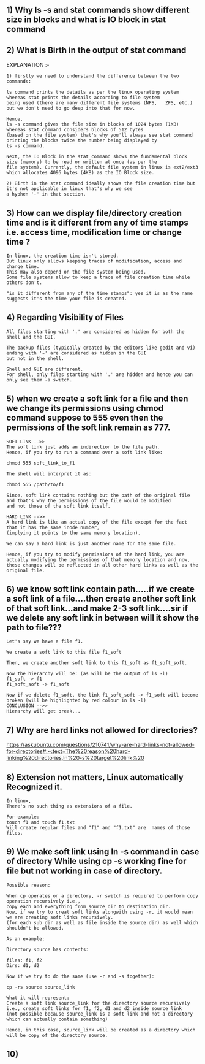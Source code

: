 ## 1) Why ls -s and stat commands show different size in blocks and what is IO block in stat command

## 2) What is Birth in the output of stat command

EXPLANATION :-

    1) firstly we need to understand the difference between the two commands:

    ls command prints the details as per the linux operating system whereas stat prints the details according to file system 
    being used (there are many different file systems (NFS,   ZFS, etc.) but we don't need to go deep into that for now.

    Hence,
    ls -s command gives the file size in blocks of 1024 bytes (1KB) whereas stat command considers blocks of 512 bytes 
    (based on the file system) that's why you'll always see stat command printing the blocks twice the number being displayed by 
    ls -s command.

    Next, the IO Block in the stat command shows the fundamental block size (memory) to be read or written at once (as per the
    file system). Currently, the default file system in linux is ext2/ext3 which allocates 4096 bytes (4KB) as the IO Block size.

    2) Birth in the stat command ideally shows the file creation time but it's not applicable in linux that's why we see 
    a hyphen '-' in that section.
    
## 3) How can we display file/directory creation time and is it different from any of time stamps i.e. access time, modification time or change time ?

    In linux, the creation time isn't stored.
    But linux only allows keeping traces of modification, access and change time.
    This may also depend on the file system being used.
    Some file systems allow to keep a trace of file creation time while others don't.

    "is it different from any of the time stamps": yes it is as the name suggests it's the time your file is created.

## 4) Regarding Visibility of Files

    All files starting with '.' are considered as hidden for both the shell and the GUI.
    
    The backup files (typically created by the editors like gedit and vi) ending with '~' are considered as hidden in the GUI 
    but not in the shell.
    
    Shell and GUI are different.
    For shell, only files starting with '.' are hidden and hence you can only see them -a switch.
    
## 5) when we create a soft link for a file and then we change its permissions using chmod command suppose to 555 even then the permissions of the soft link remain as 777.

    SOFT LINK -->>
    The soft link just adds an indirection to the file path.
    Hence, if you try to run a command over a soft link like:

    chmod 555 soft_link_to_f1

    The shell will interpret it as:

    chmod 555 /path/to/f1

    Since, soft link contains nothing but the path of the original file and that's why the permissions of the file would be modified 
    and not those of the soft link itself.
    
    HARD LINK -->>
    A hard link is like an actual copy of the file except for the fact that it has the same inode number,
    (implying it points to the same memory location).

    We can say a hard link is just another name for the same file.

    Hence, if you try to modify permissions of the hard link, you are actually modifying the permissions of that memory location and now, 
    these changes will be reflected in all other hard links as well as the original file.
   
## 6) we know soft link contain path.....if we create a soft link of a file....then create another soft link of that soft link...and make 2-3 soft link....sir if we delete any soft link in between will it show the path to file???
    
    Let's say we have a file f1.

    We create a soft link to this file f1_soft

    Then, we create another soft link to this f1_soft as f1_soft_soft.

    Now the hierarchy will be: (as will be the output of ls -l)
    f1_soft -> f1
    f1_soft_soft -> f1_soft

    Now if we delete f1_soft, the link f1_soft_soft -> f1_soft will become broken (will be highlighted by red colour in ls -l)   
    CONCLUSION -->>
    Hierarchy will get break...
    
## 7) Why are hard links not allowed for directories?

https://askubuntu.com/questions/210741/why-are-hard-links-not-allowed-for-directories#:~:text=The%20reason%20hard-linking%20directories,ln%20-s%20target%20link%20

## 8) Extension not matters, Linux automatically Recognized it.
    In linux,
    There's no such thing as extensions of a file.

    For example:
    touch f1 and touch f1.txt
    Will create regular files and "f1" and "f1.txt" are  names of those files.

## 9) We make soft link using ln -s command in case of directory While using cp -s working fine for file but not working in case of directory.

    Possible reason:

    When cp operates on a directory, -r switch is required to perform copy operation recursively i.e., 
    copy each and everything from source dir to destination dir.
    Now, if we try to creat soft links alongwith using -r, it would mean we are creating soft links recursively. 
    (for each sub dir as well as file inside the source dir) as well which shouldn't be allowed.
    
    As an example:

    Directory source has contents:

    files: f1, f2
    Dirs: d1, d2

    Now if we try to do the same (use -r and -s together):

    cp -rs source source_link

    What it will represent:
    Create a soft link source_link for the directory source recursively i.e., create soft links for f1, f2, d1 and d2 inside source_link 
    (not possible because source_link is a soft link and not a directory which can actually contain something)

    Hence, in this case, source_link will be created as a directory which will be copy of the directory source.

## 10) 




